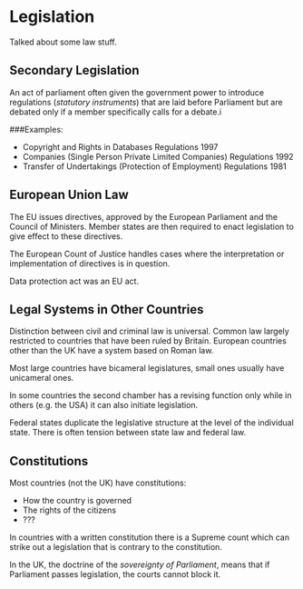 Legislation
===========

Talked about some law stuff.

Secondary Legislation
---------------------

An act of parliament often given the government power to introduce regulations (*statutory instruments*) that are laid before Parliament but are debated only if a member specifically calls for a debate.i

###Examples:

* Copyright and Rights in Databases Regulations 1997
* Companies (Single Person Private Limited Companies) Regulations 1992
* Transfer of Undertakings (Protection of Employment) Regulations 1981


European Union Law
------------------

The EU issues directives, approved by the European Parliament and the Council of Ministers. Member states are then required to enact legislation to give effect to these directives.

The European Count of Justice handles cases where the interpretation or implementation of directives is in question.

Data protection act was an EU act.


Legal Systems in Other Countries
--------------------------------

Distinction between civil and criminal law is universal. Common law largely restricted to countries that have been ruled by Britain. European countries other than the UK have a system based on Roman law.

Most large countries have bicameral legislatures, small ones usually have unicameral ones.

In some countries the second chamber has a revising function only while in others (e.g. the USA) it can also initiate legislation.

Federal states duplicate the legislative structure at the level of the individual state. There is often tension between state law and federal law.


Constitutions
-------------


Most countries (not the UK) have constitutions:

* How the country is governed
* The rights of the citizens
* ???

In countries with a written constitution there is a Supreme count which can strike out a legislation that is contrary to the constitution.

In the UK, the doctrine of the *sovereignty of Parliament*, means that if Parliament passes legislation, the courts cannot block it.


